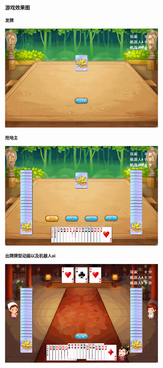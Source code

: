 ### 游戏效果图
#### 发牌
![](https://github.com/xiaxia0414/LandLords/blob/main/resource/PixPin_2024-03-06_17-28-55.gif)
#### 抢地主
![](https://github.com/xiaxia0414/LandLords/blob/main/resource/PixPin_2024-03-06_17-31-25.gif)
#### 出牌牌型动画以及机器人ai
![](https://github.com/xiaxia0414/LandLords/blob/main/resource/PixPin_2024-03-06_17-36-29.gif)
